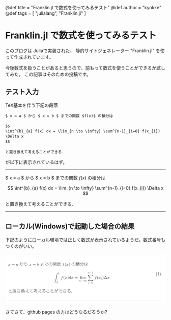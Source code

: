 @def title = "Franklin.jl で数式を使ってみるテスト"
@def author = "kyokke" 
@def tags = [ "julialang", "Franklin.jl" ]


# Franklin.jl で数式を使ってみるテスト

このブログは Juliaで実装された、
静的サイトジェネレーター "Franklin.jl" を使って作成されています。

今後数式を扱うことがあると思うので、前もって数式を使うことができるか試してみた。
この記事はそのための投稿です。

## テスト入力

TeX基本を伴う下記の段落

```
$ x = a $ から $ x = b $ までの関数 $f(x)$ の積分は

$$
\int^{b}_{a} f(x) dx = \lim_{n \to \infty} \sum^{n-1}_{i=0} f(x_{i}) \Delta x
$$

と置き換えて考えることができる．
```

が以下に表示されているはず。

---

$ x = a $ から $ x = b $ までの関数 $f(x)$ の積分は

$$
\int^{b}_{a} f(x) dx = \lim_{n \to \infty} \sum^{n-1}_{i=0} f(x_{i}) \Delta x
$$

と置き換えて考えることができる．

---


## ローカル(Windows)で起動した場合の結果

下記のようにローカル環境では正しく数式が表示されているようだ。数式番号もつくのがいい。

![スクリーンショット](/assets/2021-02-10_181534.jpg)

さてさて、github pages の方はどうなるだろうか?



